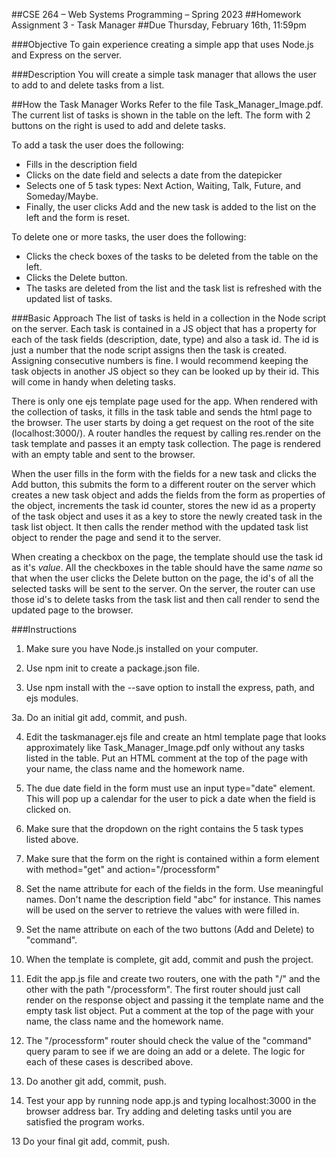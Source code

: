 ##CSE 264 – Web Systems Programming – Spring 2023
##Homework Assignment 3 - Task Manager
##Due Thursday, February 16th, 11:59pm

###Objective
To gain experience creating a simple app that uses Node.js and Express on the server.

###Description
You will create a simple task manager that allows the user to add to and delete tasks from a list.

##How the Task Manager Works
Refer to the file Task_Manager_Image.pdf. The current list of tasks is shown in the table on the left. The form with 2 buttons on the right is used to add and delete tasks. 

To add a task the user does the following:
- Fills in the description field
- Clicks on the date field and selects a date from the datepicker
- Selects one of 5 task types: Next Action, Waiting, Talk, Future, and Someday/Maybe. 
- Finally, the user clicks Add and the new task is added to the list on the left and the form is reset.

To delete one or more tasks, the user does the following:
- Clicks the check boxes of the tasks to be deleted from the table on the left.
- Clicks the Delete button. 
- The tasks are deleted from the list and the task list is refreshed with the updated list of tasks.

###Basic Approach
The list of tasks is held in a collection in the Node script on the server. Each task is contained in a JS object that has a property for each of the task fields (description, date, type) and also a task id. The id is just a number that the node script assigns then the task is created. Assigning consecutive numbers is fine. I would recommend keeping the task objects in another JS object so they can be looked up by their id. This will come in handy when deleting tasks. 

There is only one ejs template page used for the app. When rendered with the collection of tasks, it fills in the task table and sends the html page to the browser. The user starts by doing a get request on the root of the site (localhost:3000/). A router handles the request by calling res.render on the task template and passes it an empty task collection. The page is rendered with an empty table and sent to the browser.

When the user fills in the form with the fields for a new task and clicks the Add button, this submits the form to a different router on the server which creates a new task object and adds the fields from the form as properties of the object, increments the task id counter, stores the new id as a property of the task object and uses it as a key to store the newly created task in the task list object. It then calls the render method with the updated task list object to render the page and send it to the server.

When creating a checkbox on the page, the template should use the task id as it's <i>value</i>. All the checkboxes in the table should have the same <i>name</i> so that when the user clicks the Delete button on the page, the id's of all the selected tasks will be sent to the server. On the server, the router can use those id's to delete tasks from the task list and then call render to send the updated page to the browser.


###Instructions
1. Make sure you have Node.js installed on your computer.

2. Use npm init to create a package.json file.

3. Use npm install with the --save option to install the express, path, and ejs modules.

3a. Do an initial git add, commit, and push.
     
4. Edit the taskmanager.ejs file and create an html template page that looks approximately like Task_Manager_Image.pdf only without any tasks listed in the table. Put an HTML comment at the top of the page with your name, the class name and the homework name.

3. The due date field in the form must use an input type="date" element. This will pop up a calendar for the user to pick a date when the field is clicked on.

4. Make sure that the dropdown on the right contains the 5 task types listed above.

5. Make sure that the form on the right is contained within a form element with method="get" and action="/processform"

6. Set the name attribute for each of the fields in the form. Use meaningful names. Don't name the description field "abc" for instance. This names will be used on the server to retrieve the values with were filled in.

7. Set the name attribute on each of the two buttons (Add and Delete) to "command".

8. When the template is complete, git add, commit and push the project.

9. Edit the app.js file and create two routers, one with the path "/" and the other with the path "/processform". The first router should just call render on the response object and passing it the template name and the empty task list object. Put a comment at the top of the page with your name, the class name and the homework name.

10. The "/processform" router should check the value of the "command" query param to see if we are doing an add or a delete. The logic for each of these cases is described above.

11. Do another git add, commit, push.

12. Test your app by running node app.js and typing localhost:3000 in the browser address bar. Try adding and deleting tasks until you are satisfied the program works.

13 Do your final git add, commit, push.

     


